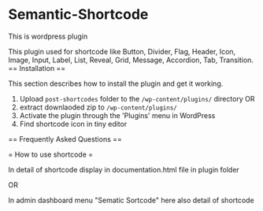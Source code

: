 # Semantic-Shortcode
This is wordpress plugin 

This plugin used for shortcode like Button, Divider, Flag, Header, Icon, Image, Input, Label, List, Reveal, Grid, Message, Accordion, Tab, Transition.
== Installation ==

This section describes how to install the plugin and get it working.


1. Upload `post-shortcodes` folder to the `/wp-content/plugins/` directory
OR
1. extract downlaoded zip to `/wp-content/plugins/`
2. Activate the plugin through the 'Plugins' menu in WordPress
3. Find shortcode icon in tiny editor

== Frequently Asked Questions ==

= How to use shortcode =

In detail of shortcode display in documentation.html file in plugin folder

OR

In admin dashboard menu "Sematic Sortcode" here also detail of shortcode


